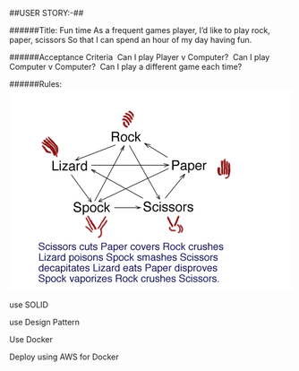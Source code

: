 ##USER STORY:-##

######Title: Fun time
As a frequent games player,
I’d like to play rock, paper, scissors
So that I can spend an hour of my day having fun.

######Acceptance Criteria
­ Can I play Player v Computer?
­ Can I play Computer v Computer?
­ Can I play a different game each time?

######Rules:
![Rules](https://github.com/kanke/Rock-Paper-Scissors/blob/master/src/main/resources/RPSSL.png)

use SOLID

use Design Pattern

Use Docker

Deploy using AWS for Docker